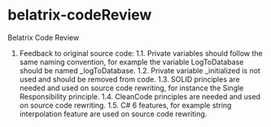 # belatrix-codeReview
Belatrix Code Review

1. Feedback to original source code: 
1.1. Private variables should follow the same naming convention, for example the variable LogToDatabase should be named _logToDatabase.
1.2. Private variable _initialized is not used and should be removed from code.
1.3. SOLID principles are needed and used on source code rewriting, for instance the Single Responsibility principle.
1.4. CleanCode principles are needed and used on source code rewriting.
1.5. C# 6 features, for example string interpolation feature are used on source code rewriting.
